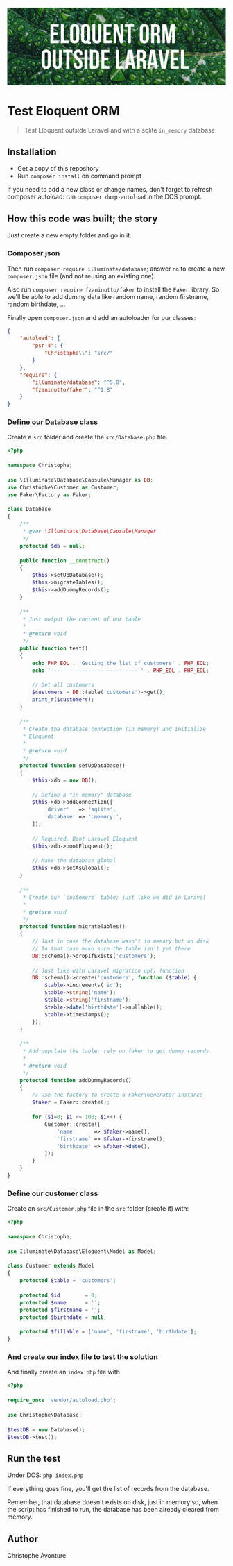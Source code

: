 ![Banner](.images/banner.png)

# Test Eloquent ORM 

> Test Eloquent outside Laravel and with a sqlite `in_memory` database

## Installation

* Get a copy of this repository
* Run `composer install` on command prompt

If you need to add a new class or change names, don't forget to
refresh composer autoload: run `composer dump-autoload` in the DOS
prompt.

## How this code was built; the story

Just create a new empty folder and go in it.

### Composer.json

Then run `composer require illuminate/database`; answer `no` to create
a new `composer.json` file (and not reusing an existing one).

Also run `composer require fzaninotto/faker` to install the `Faker`
library. So we'll be able to add dummy data like random name, random
firstname, random birthdate, ...

Finally open `composer.json` and add an autoloader for our classes:

```json
{
    "autoload": {
        "psr-4": {
            "Christophe\\": "src/"
        }
    },
    "require": {
        "illuminate/database": "^5.8",
        "fzaninotto/faker": "^1.8"
    }
}
```

### Define our Database class

Create a `src` folder and create the `src/Database.php` file.

```php
<?php

namespace Christophe;

use \Illuminate\Database\Capsule\Manager as DB;
use Christophe\Customer as Customer;
use Faker\Factory as Faker;

class Database
{
    /**
     * @var \Illuminate\Database\Capsule\Manager
     */
    protected $db = null;

    public function __construct()
    {
        $this->setUpDatabase();
        $this->migrateTables();
        $this->addDummyRecords();
    }

    /**
     * Just output the content of our table
     *
     * @return void
     */
    public function test()
    {
        echo PHP_EOL . 'Getting the list of customers' . PHP_EOL;
        echo '-----------------------------' . PHP_EOL . PHP_EOL;

        // Get all customers
        $customers = DB::table('customers')->get();
        print_r($customers);
    }

    /**
     * Create the database connection (in memory) and initialize
     * Eloquent.
     *
     * @return void
     */
    protected function setUpDatabase()
    {
        $this->db = new DB();

        // Define a "in-memory" database
        $this->db->addConnection([
            'driver'   => 'sqlite',
            'database' => ':memory:',
        ]);

        // Required. Boot Laravel Eloquent
        $this->db->bootEloquent();

        // Make the database global
        $this->db->setAsGlobal();
    }

    /**
     * Create our `customers` table; just like we did in Laravel
     *
     * @return void
     */
    protected function migrateTables()
    {
        // Just in case the database wasn't in memory but on disk
        // In that case make sure the table isn't yet there
        DB::schema()->dropIfExists('customers');

        // Just like with Laravel migration up() function
        DB::schema()->create('customers', function ($table) {
            $table->increments('id');
            $table->string('name');
            $table->string('firstname');
            $table->date('birthdate')->nullable();
            $table->timestamps();
        });
    }

    /**
     * Add populate the table; rely on faker to get dummy records
     *
     * @return void
     */
    protected function addDummyRecords()
    {
        // use the factory to create a Faker\Generator instance
        $faker = Faker::create();

        for ($i=0; $i <= 100; $i++) {
            Customer::create([
                'name'      => $faker->name(),
                'firstname' => $faker->firstname(),
                'birthdate' => $faker->date(),
            ]);
        }
    }
}
```

### Define our customer class

Create an `src/Customer.php` file in the `src` folder (create it) with:

```php
<?php

namespace Christophe;

use Illuminate\Database\Eloquent\Model as Model;

class Customer extends Model
{
    protected $table = 'customers';

    protected $id        = 0;
    protected $name      = '';
    protected $firstname = '';
    protected $birthdate = null;

    protected $fillable = ['name', 'firstname', 'birthdate'];
}
```

### And create our index file to test the solution

And finally create an `index.php` file with

```php
<?php

require_once 'vendor/autoload.php';

use Christophe\Database;

$testDB = new Database();
$testDB->test();
```

## Run the test

Under DOS: `php index.php`

If everything goes fine, you'll get the list of records from the 
database. 

Remember, that database doesn't exists on disk, just in memory so, 
when the script has finished to run, the database has been already
cleared from memory.

## Author

Christophe Avonture
